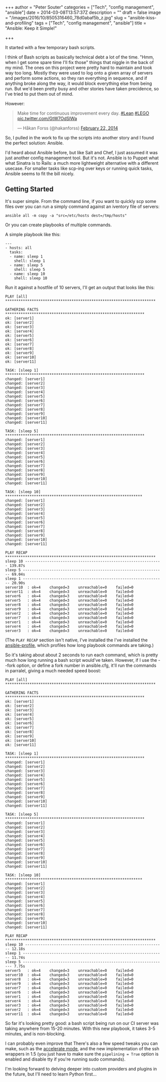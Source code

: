 +++
author = "Peter Souter"
categories = ["Tech", "config management", "ansible"]
date = 2014-03-08T13:57:37Z
description = ""
draft = false
image = "/images/2016/10/8505316460_78d0abaf5b_z.jpg"
slug = "ansible-kiss-and-profiling"
tags = ["Tech", "config management", "ansible"]
title = "Ansible: Keep it Simple!"

+++

It started with a few temporary bash scripts.

I think of Bash scripts as basically technical debt a lot of the time. "Hmm, when I get some spare time I'll fix those" things that niggle in the back of my mind. The ones on this project were pretty hard to maintain and took way too long. Mostly they were used to log onto a given array of servers and perform some actions, so they ran everything in sequence, and if anything broke along the way, it would block everything else from being run. But we'd been pretty busy and other stories have taken precidence, so I've tried to put them out of mind.

However:

<blockquote class="twitter-tweet" lang="en"><p>Make time for continuous improvement every day. <a href="https://twitter.com/search?q=%23Lean&amp;src=hash">#Lean</a> <a href="https://twitter.com/search?q=%23LEGO&amp;src=hash">#LEGO</a> <a href="http://t.co/GtW7OdSIWa">pic.twitter.com/GtW7OdSIWa</a></p>&mdash; Håkan Forss (@hakanforss) <a href="https://twitter.com/hakanforss/statuses/437244738249297921">February 22, 2014</a></blockquote>
<script async src="//platform.twitter.com/widgets.js" charset="utf-8"></script>

So, I pulled in the work to fix up the scripts into another story and I found the perfect solution: Ansible.

I'd heard about Ansible before, but like Salt and Chef, I just assumed it was just another config management tool. But it's not. Ansible is to Puppet what what Sinatra is to Rails: a much more lightweight alternative with a different usecase. For smaller tasks like scp-ing over keys or running quick tasks, Ansible seems to fit the bill nicely.

## Getting Started

It's super simple. From the command line, if you want to quickly scp some files over you can run a simply command against an iventory file of servers:

```
ansible all -m copy -a "src=/etc/hosts dest=/tmp/hosts"
```

Or you can create playbooks of multiple commands.

A simple playbook like this:

```
---
- hosts: all
  tasks:
  - name: sleep 1
    shell: sleep 1
  - name: sleep 5
    shell: sleep 5
  - name: sleep 10
    shell: sleep 10
```

Run it against a hostfile of 10 servers, I'll get an output that looks like this:

```
PLAY [all] ********************************************************************

GATHERING FACTS ***************************************************************
ok: [server1]
ok: [server2]
ok: [server3]
ok: [server4]
ok: [server5]
ok: [server6]
ok: [server7]
ok: [server8]
ok: [server9]
ok: [server10]
ok: [server11]

TASK: [sleep 1] ***************************************************************
changed: [server1]
changed: [server2]
changed: [server3]
changed: [server4]
changed: [server5]
changed: [server6]
changed: [server7]
changed: [server8]
changed: [server9]
changed: [server10]
changed: [server11]

TASK: [sleep 5] ***************************************************************
changed: [server1]
changed: [server2]
changed: [server3]
changed: [server4]
changed: [server5]
changed: [server6]
changed: [server7]
changed: [server8]
changed: [server9]
changed: [server10]
changed: [server11]

TASK: [sleep 10] **************************************************************
changed: [server1]
changed: [server2]
changed: [server3]
changed: [server4]
changed: [server5]
changed: [server6]
changed: [server7]
changed: [server8]
changed: [server9]
changed: [server10]
changed: [server11]

PLAY RECAP ********************************************************************
sleep 10 -------------------------------------------------------------- 139.87s
sleep 5 ---------------------------------------------------------------- 69.04s
sleep 1 ---------------------------------------------------------------- 20.90s
server10  : ok=4    changed=3    unreachable=0    failed=0
server11  : ok=4    changed=3    unreachable=0    failed=0
server6   : ok=4    changed=3    unreachable=0    failed=0
server5   : ok=4    changed=3    unreachable=0    failed=0
server8   : ok=4    changed=3    unreachable=0    failed=0
server9   : ok=4    changed=3    unreachable=0    failed=0
server2   : ok=4    changed=3    unreachable=0    failed=0
server7   : ok=4    changed=3    unreachable=0    failed=0
server1   : ok=4    changed=3    unreachable=0    failed=0
server4   : ok=4    changed=3    unreachable=0    failed=0
server3   : ok=4    changed=3    unreachable=0    failed=0
```

(The `PLAY RECAP` section isn't native, I've installed the I've installed the [ansible-profile](https://github.com/jlafon/ansible-profile), which profiles how long playbook commands are taking.)

So it's taking about about 2 seconds to run each command, which is pretty much how long running a bash script would've taken. However, if I use the --fork option, or define a fork number in ansible.cfg, it'll run the commands in parralel, giving a much needed speed boost:

```
PLAY [all] ********************************************************************

GATHERING FACTS ***************************************************************
ok: [server1]
ok: [server2]
ok: [server3]
ok: [server4]
ok: [server5]
ok: [server6]
ok: [server7]
ok: [server8]
ok: [server9]
ok: [server10]
ok: [server11]

TASK: [sleep 1] ***************************************************************
changed: [server1]
changed: [server2]
changed: [server3]
changed: [server4]
changed: [server5]
changed: [server6]
changed: [server7]
changed: [server8]
changed: [server9]
changed: [server10]
changed: [server11]

TASK: [sleep 5] ***************************************************************
changed: [server1]
changed: [server2]
changed: [server3]
changed: [server4]
changed: [server5]
changed: [server6]
changed: [server7]
changed: [server8]
changed: [server9]
changed: [server10]
changed: [server11]

TASK: [sleep 10] **************************************************************
changed: [server1]
changed: [server2]
changed: [server3]
changed: [server4]
changed: [server5]
changed: [server6]
changed: [server7]
changed: [server8]
changed: [server9]
changed: [server10]
changed: [server11]

PLAY RECAP ********************************************************************
sleep 10 --------------------------------------------------------------- 12.18s
sleep 1 ---------------------------------------------------------------- 11.74s
sleep 5 ----------------------------------------------------------------- 7.75s
server5   : ok=4    changed=3    unreachable=0    failed=0
server10  : ok=4    changed=3    unreachable=0    failed=0
server8   : ok=4    changed=3    unreachable=0    failed=0
server9   : ok=4    changed=3    unreachable=0    failed=0
server7   : ok=4    changed=3    unreachable=0    failed=0
server6   : ok=4    changed=3    unreachable=0    failed=0
server1   : ok=4    changed=3    unreachable=0    failed=0
server4   : ok=4    changed=3    unreachable=0    failed=0
server3   : ok=4    changed=3    unreachable=0    failed=0
server2   : ok=4    changed=3    unreachable=0    failed=0
server11  : ok=4    changed=3    unreachable=0    failed=0
```

So far it's looking pretty good: a bash script being run on our CI server was taking anywhere from 15-20 minutes. With this new playbook, it takes 3-5 minutes, and is non-blocking.

I can probably even improve that There's also a few speed tweaks you can make, such as the [accelerate mode](http://docs.ansible.com/playbooks_acceleration.html), and the new implementation of the ssh wrappers in 1.5 (you just have to make sure the `pipelining = True` option is enabled and disable tty if you're running sudo commands).

I'm looking forward to delving deeper into custom providers and plugins in the future, but I'll need to learn Python first...